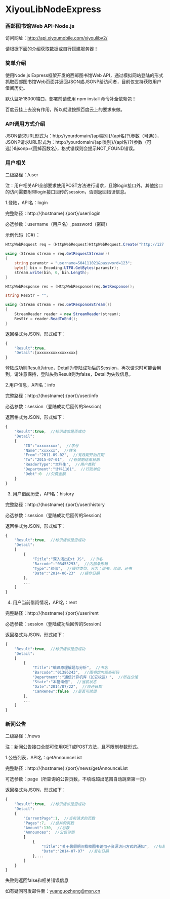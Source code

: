 XiyouLibNodeExpress
===================

### 西邮图书馆Web API-Node.js

访问网址：http://api.xiyoumobile.com/xiyoulibv2/

请根据下面的介绍获取数据或自行搭建服务器！

### 简单介绍

使用Node.js Express框架开发的西邮图书馆Web API，通过模拟网站登陆的形式抓取西邮图书馆Web页面并返回JSON或JSONP给访问者，目前仅支持获取用户借阅历史。

默认监听18000端口，部署前请使用 npm install 命令补全依赖包！

百度云挂上去没有作用，所以就没按照百度云上的要求来做。

### API调用方式介绍

JSON请求URL形式为：http://yourdomain/{api类别}/{api名}?{参数（可选）}，JSONP请求URL形式为：http://yourdomain/{api类别}/{api名}?{参数（可选）}&jsonp={回掉函数名}，格式错误则会提示NOT_FOUND错误。

### 用户相关

二级路径：/user

注：用户相关API全部要求使用POST方法进行请求，且除login接口外，其他接口的访问需要附带login接口回传的session，否则返回错误信息。

1.登陆，API名：login

完整路径：http://{hostname}:{port}/user/login

必选参数：username（用户名）,password（密码）

示例代码（C#）：

```csharp
HttpWebRequest req = (HttpWebRequest)HttpWebRequest.Create("http://127.0.0.1/user/login");

using (Stream stream = req.GetRequestStream())
{
    string paramstr = "username=S04111021&password=123";
    byte[] bin = Encoding.UTF8.GetBytes(paramstr);
    stream.write(bin, 0, bin.Length);
}

HttpWebResponse res = (HttpWebResponse)req.GetResponse();

string ResStr = "";

using (Stream stream = res.GetResponseStream())
{
    StreamReader reader = new StreamReader(stream);
    ResStr = reader.ReadToEnd();
}
```
返回格式为JSON，形式如下：

``` js
{
    "Result":true,
    "Detail":[xxxxxxxxxxxxxxxxx]
}
```

登陆成功则Result为true，Detail为登陆成功后的Session，再次请求时可能会用到，请注意保持，登陆失败Result则为false，Detail为失败信息。

2.用户信息，API名：info

完整路径：http://{hostname}:{port}/user/info

必选参数：session（登陆成功后回传的Session）

返回格式为JSON，形式如下：

``` js
{
	"Result":true,  //标识请求是否成功
	"Detail":
	{
	    "ID":"xxxxxxxxx",  //学号
	    "Name":"xxxxxx",  //姓名
	    "From":"2011-09-02",  //有效期开始日期
	    "To":"2015-07-01",  //有效期结束日期
	    "ReaderType":"本科生",  //用户类别
	    "Department":"计科1101",  //行政单位
	    "Debt":0  //欠费金额
	}
}
```

3. 用户借阅历史，API名：history

完整路径：http://{hostname}:{port}/user/history

必选参数：session（登陆成功后回传的Session）

返回格式为JSON，形式如下：

``` js
{
	"Result":true,  //标识请求是否成功
	"Detail":
	[
		{
			"Title":"深入浅出Ext JS",  //书名
			"Barcode":"03455293",  //内部条形码
			"Type":"续借",  //操作类型，分为：借书、续借、还书
			"Date":"2014-06-23"  //操作日期
		},
		...
	]
}
```

4. 用户当前借阅情况，API名：rent

完整路径：http://{hostname}:{port}/user/rent

必选参数：session（登陆成功后回传的Session）

返回格式为JSON，形式如下：

``` js
{
	"Result":true,  //标识请求是否成功
	"Detail":
	[
		{
		    "Title":"编译原理解题与分析",  //书名
		    "Barcode":"01386243",  //图书馆内部条形码
		    "Department":"通信计算机库（长安校区）",  //所在分馆
		    "State":"本馆续借",  //当前状态
		    "Date":"2014/07/22",  //应还日期
		    "CanRenew":false  //是否可续借
		},
		...
	]
}
```

### 新闻公告

二级路径：/news

注：新闻公告接口全部可使用GET或POST方法，且不限制参数形式。

1.公告列表，API名：getAnnounceList

完整路径：http://{hostname}:{port}/news/getAnnounceList

可选参数：page（所查询的公告页数，不填或超出范围自动跳至第一页）

返回格式为JSON，形式如下：

``` js
{
	"Result":true,  //标识请求是否成功
	"Detail":
	{
	    "CurrentPage":1,  //当前请求的页数
	    "Pages":7,  //总共的页数
	    "Amount":130,  //总数
	    "Announces":  //公告详情
	    [
	        {
	            "Title":"关于暑假期间我校图书馆电子资源访问方式的通知",  //标题
	            "Date":"2014-07-07"  //发布日期
	        },...
	    ]
	}
}
```

失败则返回false和相关错误信息

如有疑问可发邮件至：yuanguozheng@msn.cn
